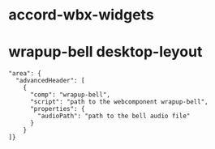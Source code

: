 # accord-wbx-widgets
# wrapup-bell desktop-leyout
    "area": {
      "advancedHeader": [
        {
          "comp": "wrapup-bell",
          "script": "path to the webcomponent wrapup-bell",
          "properties": {
            "audioPath": "path to the bell audio file"
          }
        }
    ]} 
